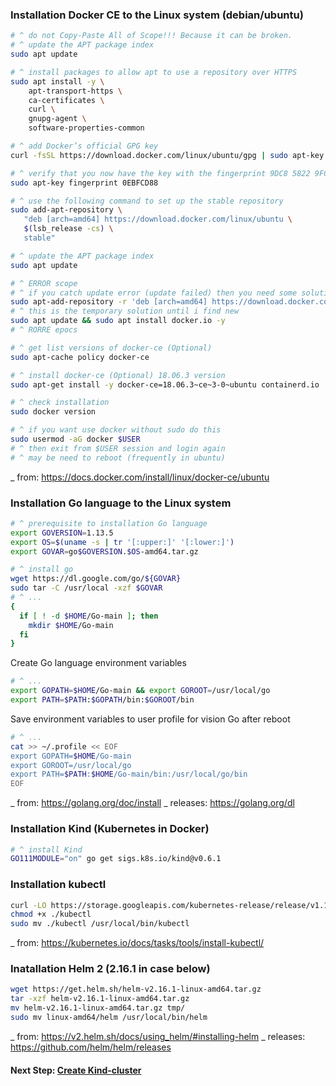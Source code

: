 ### Installation Docker CE to the Linux system (debian/ubuntu)
~~~sh
# ^ do not Copy-Paste All of Scope!!! Because it can be broken.
# ^ update the APT package index
sudo apt update

# ^ install packages to allow apt to use a repository over HTTPS
sudo apt install -y \
    apt-transport-https \
    ca-certificates \
    curl \
    gnupg-agent \
    software-properties-common

# ^ add Docker’s official GPG key
curl -fsSL https://download.docker.com/linux/ubuntu/gpg | sudo apt-key add -

# ^ verify that you now have the key with the fingerprint 9DC8 5822 9FC7 DD38 854A E2D8 8D81 803C 0EBF CD88
sudo apt-key fingerprint 0EBFCD88

# ^ use the following command to set up the stable repository
sudo add-apt-repository \
   "deb [arch=amd64] https://download.docker.com/linux/ubuntu \
   $(lsb_release -cs) \
   stable"

# ^ update the APT package index
sudo apt update

# ^ ERROR scope
# ^ if you catch update error (update failed) then you need some solution (will be edit)
sudo apt-add-repository -r 'deb [arch=amd64] https://download.docker.com/linux/ubuntu $(lsb_release -cs) stable'
# ^ this is the temporary solution until i find new
sudo apt update && sudo apt install docker.io -y
# ^ RORRE epocs

# ^ get list versions of docker-ce (Optional)
sudo apt-cache policy docker-ce

# ^ install docker-ce (Optional) 18.06.3 version
sudo apt-get install -y docker-ce=18.06.3~ce~3-0~ubuntu containerd.io

# ^ check installation
sudo docker version

# ^ if you want use docker without sudo do this
sudo usermod -aG docker $USER
# ^ then exit from $USER session and login again
# ^ may be need to reboot (frequently in ubuntu)
~~~
_ from: https://docs.docker.com/install/linux/docker-ce/ubuntu

### Installation Go language to the Linux system 
~~~sh
# ^ prerequisite to installation Go language
export GOVERSION=1.13.5
export OS=$(uname -s | tr '[:upper:]' '[:lower:]')
export GOVAR=go$GOVERSION.$OS-amd64.tar.gz

# ^ install go
wget https://dl.google.com/go/${GOVAR}
sudo tar -C /usr/local -xzf $GOVAR
# ^ ...
{
  if [ ! -d $HOME/Go-main ]; then
    mkdir $HOME/Go-main
  fi
}
~~~

Create Go language environment variables
~~~sh
# ^ ...
export GOPATH=$HOME/Go-main && export GOROOT=/usr/local/go
export PATH=$PATH:$GOPATH/bin:$GOROOT/bin
~~~

Save environment variables to user profile for vision Go after reboot
~~~sh
# ^ ...
cat >> ~/.profile << EOF
export GOPATH=$HOME/Go-main
export GOROOT=/usr/local/go
export PATH=$PATH:$HOME/Go-main/bin:/usr/local/go/bin
EOF
~~~
_ from: https://golang.org/doc/install _ releases: https://golang.org/dl


### Installation Kind (Kubernetes in Docker)
~~~sh
# ^ install Kind
GO111MODULE="on" go get sigs.k8s.io/kind@v0.6.1
~~~

### Installation kubectl
~~~sh
curl -LO https://storage.googleapis.com/kubernetes-release/release/v1.16.0/bin/linux/amd64/kubectl
chmod +x ./kubectl
sudo mv ./kubectl /usr/local/bin/kubectl
~~~
_ from: https://kubernetes.io/docs/tasks/tools/install-kubectl/

### Inatallation Helm 2 (2.16.1 in case below)
~~~sh
wget https://get.helm.sh/helm-v2.16.1-linux-amd64.tar.gz
tar -xzf helm-v2.16.1-linux-amd64.tar.gz
mv helm-v2.16.1-linux-amd64.tar.gz tmp/
sudo mv linux-amd64/helm /usr/local/bin/helm
~~~
_ from: https://v2.helm.sh/docs/using_helm/#installing-helm
_ releases: https://github.com/helm/helm/releases

#### Next Step: [Create Kind-cluster](https://github.com/motousr77/helm/blob/master/gkh-inst.md)
